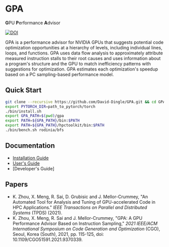 # GPA
**G**PU **P**erformance **A**dvisor

[![DOI](https://zenodo.org/badge/279470056.svg)](https://zenodo.org/badge/latestdoi/279470056)

GPA is a performance advisor for NVIDIA GPUs that suggests potential code optimization opportunities at a hierarchy of levels, including individual lines, loops, and functions. GPA uses data flow analysis to approximately attribute measured instruction stalls to their root causes and uses information about a program's structure and the GPU to match inefficiency patterns with suggestions for optimization. GPA estimates each optimization's speedup based on a PC sampling-based performance model.

## Quick Start

```bash
git clone --recursive https://github.com/David-Dingle/GPA.git && cd GPA
export PYTORCH_DIR=path_to_pytorch/torch
./bin/install.sh
export GPA_PATH=$(pwd)/gpa
export PATH=${GPA_PATH}/bin:$PATH
export PATH=${GPA_PATH}/hpctoolkit/bin:$PATH
./bin/bench.sh rodinia/bfs
```

## Documentation

- [Installation Guide](https://github.com/Jokeren/GPA/blob/master/INSTALL.md)
- [User's Guide](https://github.com/Jokeren/GPA/tree/master/docs/MANUAL.md)
- [Developer's Guide]

## Papers

- K. Zhou, X. Meng, R. Sai, D. Grubisic and J. Mellor-Crummey, "An Automated Tool for Analysis and Tuning of GPU-accelerated Code in HPC Applications." *IEEE Transactions on Parallel and Distributed Systems* (TPDS) (2021).
- K. Zhou, X. Meng, R. Sai and J. Mellor-Crummey, "GPA: A GPU Performance Advisor Based on Instruction Sampling," *2021 IEEE/ACM International Symposium on Code Generation and Optimization* (CGO), Seoul, Korea (South), 2021, pp. 115-125, doi: 10.1109/CGO51591.2021.9370339.
